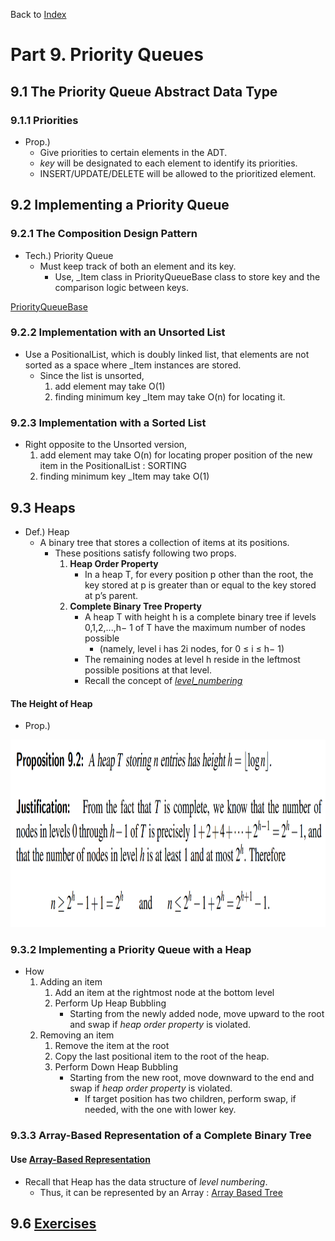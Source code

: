 <div>
    <p>
        Back to <a href="https://github.com/JoonHyeok-hozy-Kim/datastructure_and_algorithm_in_python#readme">Index</a>
    </p>
</div>

# Part 9. Priority Queues
## 9.1 The Priority Queue Abstract Data Type
### 9.1.1 Priorities
* Prop.)
  * Give priorities to certain elements in the ADT.
  * _key_ will be designated to each element to identify its priorities.
  * INSERT/UPDATE/DELETE will be allowed to the prioritized element.

## 9.2 Implementing a Priority Queue
### 9.2.1 The Composition Design Pattern
* Tech.) Priority Queue
  * Must keep track of both an element and its key.
    * Use, _Item class in PriorityQueueBase class to store key and the comparison logic between keys.
<p>
    <a href="https://github.com/JoonHyeok-hozy-Kim/datastructure_and_algorithm_in_python/blob/main/DataStructures/priority_queues.py">PriorityQueueBase</a>
</p>

### 9.2.2 Implementation with an Unsorted List
* Use a PositionalList, which is doubly linked list, that elements are not sorted as a space where _Item instances are stored.
  * Since the list is unsorted,
    1. add element may take O(1)
    2. finding minimum key _Item may take O(n) for locating it.

### 9.2.3 Implementation with a Sorted List
* Right opposite to the Unsorted version,
  1. add element may take O(n) for locating proper position of the new item in the PositionalList : SORTING
  2. finding minimum key _Item may take O(1)

## 9.3 Heaps
* Def.) Heap
  * A binary tree that stores a collection of items at its positions.
    * These positions satisfy following two props.
      1. __Heap Order Property__
         * In a heap T, for every position p other than the root, the key stored at p is greater than or equal to the key stored at p’s parent.
      2. __Complete Binary Tree Property__
         * A heap T with height h is a complete binary tree if levels 0,1,2,...,h− 1 of T have the maximum number of nodes possible
           * (namely, level i has 2i nodes, for 0 ≤ i ≤ h− 1) 
         * The remaining nodes at level h reside in the leftmost possible positions at that level.
         * Recall the concept of <a href="https://github.com/JoonHyeok-hozy-Kim/datastructure_and_algorithm_in_python/blob/main/Part08_Trees/part08_00_trees.md#tech-how">_level_numbering_</a>

#### The Height of Heap
* Prop.) 
<p align="start">
<img src="https://github.com/JoonHyeok-hozy-Kim/datastructure_and_algorithm_in_python/blob/main/Part09_Priority_Queues/images/09_03_01_height_of_a_heap.png" style="height: 300px;"></img><br/>
</p>

### 9.3.2 Implementing a Priority Queue with a Heap
* How
  1. Adding an item
     1. Add an item at the rightmost node at the bottom level
     2. Perform Up Heap Bubbling
        * Starting from the newly added node, move upward to the root and swap if _heap order property_ is violated.
  2. Removing an item
     1. Remove the item at the root
     2. Copy the last positional item to the root of the heap.
     3. Perform Down Heap Bubbling
        * Starting from the new root, move downward to the end and swap if _heap order property_ is violated.
          * If target position has two children, perform swap, if needed, with the one with lower key.

### 9.3.3 Array-Based Representation of a Complete Binary Tree
#### Use <a href="https://github.com/JoonHyeok-hozy-Kim/datastructure_and_algorithm_in_python/blob/main/Part08_Trees/part08_00_trees.md#832-array-based-representation-of-a-binary-tree">Array-Based Representation</a>
* Recall that Heap has the data structure of _level numbering_.
  * Thus, it can be represented by an Array : <a href="">Array Based Tree</a>

## 9.6 <a href="https://github.com/JoonHyeok-hozy-Kim/datastructure_and_algorithm_in_python/blob/main/Part09_Priority_Queues/part09_06_exercises.md">Exercises</a>
